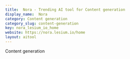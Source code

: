 ```yaml
---
title:  Nora - Trending AI tool for Content generation
display_name:  Nora
category: Content generation
category_slug: content-generation
key: nora_lesium_io_home
website: https://nora.lesium.io/home
layout: aitool
---
```


Content generation
